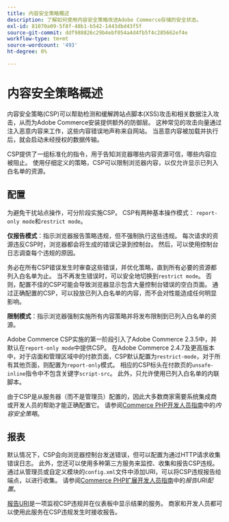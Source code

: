 ```yaml
---
title: 内容安全策略概述
description: 了解如何使用内容安全策略改进Adobe Commerce存储的安全状态。
exl-id: 81070a09-5f8f-48b1-b542-1443dbd43f5f
source-git-commit: ddf988826c29b4ebf054a4d4fb5f4c285662ef4e
workflow-type: tm+mt
source-wordcount: '493'
ht-degree: 0%

---
```


# 内容安全策略概述

内容安全策略(CSP)可以帮助检测和缓解跨站点脚本(XSS)攻击和相关数据注入攻击，从而为Adobe Commerce安装提供额外的防御层。 这种常见的攻击向量通过注入恶意内容来工作，这些内容错误地声称来自网站。 当恶意内容被加载并执行后，就会启动未经授权的数据传输。

CSP提供了一组标准化的指令，用于告知浏览器哪些内容资源可信，哪些内容应被阻止。 使用仔细定义的策略，CSP可以限制浏览器内容，以仅允许显示已列入白名单的资源。

## 配置

为避免干扰站点操作，可分阶段实施CSP。 CSP有两种基本操作模式： `report-only mode`和`restrict mode`。

**仅报告模式**：指示浏览器报告策略违规，但不强制执行这些违规。 每次请求的资源违反CSP时，浏览器都会将生成的错误记录到控制台。 然后，可以使用控制台日志调查每个违规的原因。

务必在所有CSP错误发生时审查这些错误，并优化策略，直到所有必要的资源都列入白名单为止。 当不再发生错误时，可以安全地切换到`restrict mode`。 否则，配置不佳的CSP可能会导致浏览器显示包含大量控制台错误的空白页面。 通过正确配置的CSP，可以投放已列入白名单的内容，而不会对性能造成任何明显影响。

**限制模式**：指示浏览器强制实施所有内容策略并将发布限制到已列入白名单的资源。

Adobe Commerce CSP实施的第一阶段引入了Adobe Commerce 2.3.5中，并默认在`report-only mode`中提供CSP。  在Adobe Commerce 2.4.7及更高版本中，对于店面和管理区域中的付款页面，CSP默认配置为`restrict-mode`，对于所有其他页面，则配置为`report-only`模式。 相应的CSP标头在付款页的`unsafe-inline`指令中不包含关键字`script-src`。 此外，只允许使用已列入白名单的内联脚本。

由于CSP是从服务器（而不是管理员）配置的，因此大多数商家需要系统集成商或开发人员的帮助才能正确配置它。 请参阅[Commerce PHP开发人员指南](https://developer.adobe.com/commerce/php/development/security/content-security-policies/)中的&#x200B;_内容安全策略_。


## 报表

默认情况下，CSP会向浏览器控制台发送错误，但可以配置为通过HTTP请求收集错误日志。 此外，您还可以使用多种第三方服务来监控、收集和报告CSP违规。 通过从管理员或自定义模块的`config.xml`文件中添加URI，可以将CSP违规报告给端点，以进行收集。  请参阅[Commerce PHP扩展开发人员指南](https://developer.adobe.com/commerce/php/development/security/content-security-policies/#report-uri-configuration)中的&#x200B;_报告URI配置_。

[报告URI](https://report-uri.io/)是一项监视CSP违规并在仪表板中显示结果的服务。 商家和开发人员都可以使用此服务在CSP违规发生时接收报告。
